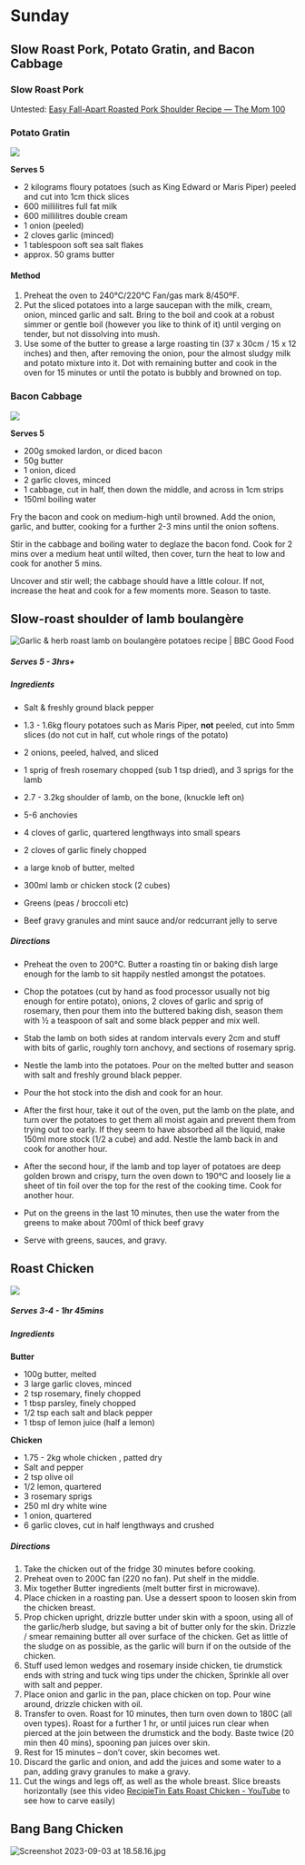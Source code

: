 # Sunday

## Slow Roast Pork, Potato Gratin, and Bacon Cabbage

### Slow Roast Pork

Untested: [Easy Fall-Apart Roasted Pork Shoulder Recipe &mdash; The Mom 100](https://themom100.com/recipe/fall-apart-roasted-pork-shoulder-rosemary-mustard-garlic/)

### Potato Gratin

![](Images/2022-01-17-08-37-54-image.png)

**Serves 5**

- 2 kilograms floury potatoes (such as King Edward or Maris Piper) peeled and cut into 1cm thick slices
- 600 millilitres full fat milk
- 600 millilitres double cream
- 1 onion (peeled)
- 2 cloves garlic (minced)
- 1 tablespoon soft sea salt flakes
- approx. 50 grams butter

#### Method

1. Preheat the oven to 240°C/220°C Fan/gas mark 8/450ºF.
2. Put the sliced potatoes into a large saucepan with the milk, cream, onion, minced garlic and salt. Bring to the boil and cook at a robust simmer or gentle boil (however you like to think of it) until verging on tender, but not dissolving into mush.
3. Use some of the butter to grease a large roasting tin (37 x 30cm / 15 x 12 inches) and then, after removing the onion, pour the almost sludgy milk and potato mixture into it. Dot with remaining butter and cook in the oven for 15 minutes or until the potato is bubbly and browned on top.

### Bacon Cabbage

![](Images/2022-01-17-08-38-58-image.png)

**Serves 5**

- 200g smoked lardon, or diced bacon
- 50g butter
- 1 onion, diced
- 2 garlic cloves, minced 
- 1 cabbage, cut in half, then down the middle, and across in 1cm strips 
- 150ml boiling water

Fry the bacon and cook on medium-high until browned. Add the onion, garlic, and butter, cooking for a further 2-3 mins until the onion softens.

Stir in the cabbage and boiling water to deglaze the bacon fond. Cook for 2 mins over a medium heat until wilted, then cover, turn the heat to low and cook for another 5 mins.

Uncover and stir well; the cabbage should have a little colour. If not, increase the heat and cook for a few moments more. Season to taste.

## Slow-roast shoulder of lamb boulangère

![Garlic & herb roast lamb on boulangère potatoes recipe | BBC Good Food](https://images.immediate.co.uk/production/volatile/sites/30/2020/08/recipe-image-legacy-id-585467_11-5211525.jpg)

##### Serves 5 - 3hrs+

##### Ingredients

- Salt & freshly ground black pepper

- 1.3 - 1.6kg floury potatoes such as Maris Piper, **not** peeled, cut into 5mm slices (do not cut in half, cut whole rings of the potato)

- 2 onions, peeled, halved, and sliced

- 1 sprig of fresh rosemary chopped (sub 1 tsp dried), and 3 sprigs for the lamb

- 2.7 - 3.2kg shoulder of lamb, on the bone, (knuckle left on)

- 5-6 anchovies

- 4 cloves of garlic, quartered lengthways into small spears

- 2 cloves of garlic finely chopped

- a large knob of butter, melted

- 300ml lamb or chicken stock (2 cubes)

- Greens (peas / broccoli etc)

- Beef gravy granules and mint sauce and/or redcurrant jelly to serve

##### Directions

- Preheat the oven to 200°C. Butter a roasting tin or baking dish large enough for the lamb to sit happily nestled amongst the potatoes.

- Chop the potatoes (cut by hand as food processor usually not big enough for entire potato), onions, 2 cloves of garlic and sprig of rosemary, then pour them into the buttered baking dish, season them with ½ a teaspoon of salt and some black pepper and mix well.

- Stab the lamb on both sides at random intervals every 2cm and stuff with bits of garlic, roughly torn anchovy, and sections of rosemary sprig.

- Nestle the lamb into the potatoes. Pour on the melted butter and season with salt and freshly ground black pepper.

- Pour the hot stock into the dish and cook for an hour.

- After the first hour, take it out of the oven, put the lamb on the plate, and turn over the potatoes to get them all moist again and prevent them from trying out too early. If they seem to have absorbed all the liquid, make 150ml more stock (1/2 a cube) and add. Nestle the lamb back in and cook for another hour.

- After the second hour, if the lamb and top layer of potatoes are deep golden brown and crispy, turn the oven down to 190°C and loosely lie a sheet of tin foil over the top for the rest of the cooking time. Cook for another hour.

- Put on the greens in the last 10 minutes, then use the water from the greens to make about 700ml of thick beef gravy

- Serve with greens, sauces, and gravy.

## Roast Chicken

![](Images/2022-07-20-09-51-57-image.png)

##### Serves 3-4 - 1hr 45mins

##### Ingredients

**Butter**

- 100g butter, melted
- 3 large garlic cloves, minced
- 2 tsp rosemary, finely chopped
- 1 tbsp parsley, finely chopped
- 1/2 tsp each salt and black pepper
- 1 tbsp of lemon juice (half a lemon)

**Chicken**

- 1.75 - 2kg whole chicken , patted dry
- Salt and pepper
- 2 tsp olive oil
- 1/2 lemon, quartered
- 3 rosemary sprigs
- 250 ml dry white wine
- 1 onion, quartered
- 6 garlic cloves, cut in half lengthways and crushed

##### Directions

1. Take the chicken out of the fridge 30 minutes before cooking.
2. Preheat oven to 200C fan (220 no fan). Put shelf in the middle.
3. Mix together Butter ingredients (melt butter first in microwave).
4. Place chicken in a roasting pan. Use a dessert spoon to loosen skin from the chicken breast.
5. Prop chicken upright, drizzle butter under skin with a spoon, using all of the garlic/herb sludge, but saving a bit of butter only for the skin. Drizzle / smear remaining butter all over surface of the chicken. Get as little of the sludge on as possible, as the garlic will burn if on the outside of the chicken.
6. Stuff used lemon wedges and rosemary inside chicken, tie drumstick ends with string and tuck wing tips under the chicken, Sprinkle all over with salt and pepper.
7. Place onion and garlic in the pan, place chicken on top. Pour wine around, drizzle chicken with oil.
8. Transfer to oven. Roast for 10 minutes, then turn oven down to 180C (all oven types). Roast for a further 1 hr, or until juices run clear when pierced at the join between the drumstick and the body. Baste twice (20 min then 40 mins), spooning pan juices over skin.
9. Rest for 15 minutes – don’t cover, skin becomes wet.
10. Discard the garlic and onion, and add the juices and some water to a pan, adding gravy granules to make a gravy.
11. Cut the wings and legs off, as well as the whole breast. Slice breasts horizontally (see this video [RecipieTin Eats Roast Chicken - YouTube](https://www.youtube.com/watch?v=GiyOpq_C7fw&t=81s) to see how to carve easily)

## Bang Bang Chicken

![Screenshot 2023-09-03 at 18.58.16.jpg](Images/1487c927f58c5d87808de9015f4a316cf9e09844.jpg)
